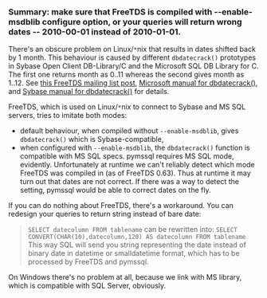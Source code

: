 ### Summary: make sure that FreeTDS is compiled with --enable-msdblib configure option, or your queries will return wrong dates -- 2010-00-01 instead of 2010-01-01. ###

There's an obscure problem on Linux/`*`nix that results in dates shifted back by 1 month. This behaviour is caused by different `dbdatecrack()` prototypes in Sybase Open Client DB-Library/C and the Microsoft SQL DB Library for C. The first one returns month as 0..11 whereas the second gives month as 1..12. See [this FreeTDS mailing list post](http://lists.ibiblio.org/pipermail/freetds/2002q3/008336.html), [Microsoft manual for dbdatecrack()](http://msdn.microsoft.com/en-us/library/aa937027(SQL.80).aspx), and [Sybase manual for dbdatecrack()](http://manuals.sybase.com/onlinebooks/group-cnarc/cng1110e/dblib/@Generic__BookTextView/15108) for details.

FreeTDS, which is used on Linux/`*`nix to connect to Sybase and MS SQL servers, tries to imitate both modes:

  * default behaviour, when compiled without `--enable-msdblib`, gives `dbdatecrack()` which is Sybase-compatible,
  * when configured with `--enable-msdblib`, the `dbdatecrack()` function is compatible with MS SQL specs.
pymssql requires MS SQL mode, evidently. Unfortunately at runtime we can't reliably detect which mode FreeTDS was compiled in (as of FreeTDS 0.63). Thus at runtime it may turn out that dates are not correct. If there was a way to detect the setting, pymssql would be able to correct dates on the fly.

If you can do nothing about FreeTDS, there's a workaround. You can redesign your queries to return string instead of bare date:
> `SELECT datecolumn FROM tablename`
can be rewritten into:
> `SELECT CONVERT(CHAR(10),datecolumn,120) AS datecolumn FROM tablename`
This way SQL will send you string representing the date instead of binary date in datetime or smalldatetime format, which has to be processed by FreeTDS and pymssql.

On Windows there's no problem at all, because we link with MS library, which is compatible with SQL Server, obviously.